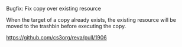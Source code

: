 Bugfix: Fix copy over existing resource

When the target of a copy already exists, the existing resource will be moved to the trashbin before executing the copy.

https://github.com/cs3org/reva/pull/1906
